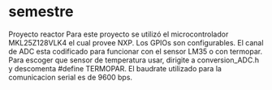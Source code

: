 # semestre
Proyecto reactor
Para este proyecto se utilizó el microcontrolador MKL25Z128VLK4 el cual provee NXP.
Los GPIOs son configurables.
El canal de ADC esta codificado para funcionar con el sensor LM35 o con termopar.
Para escoger que sensor de temperatura usar, dirigite a conversion_ADC.h y descomenta #define TERMOPAR.
El baudrate utilizado para la comunicacion serial es de 9600 bps.
